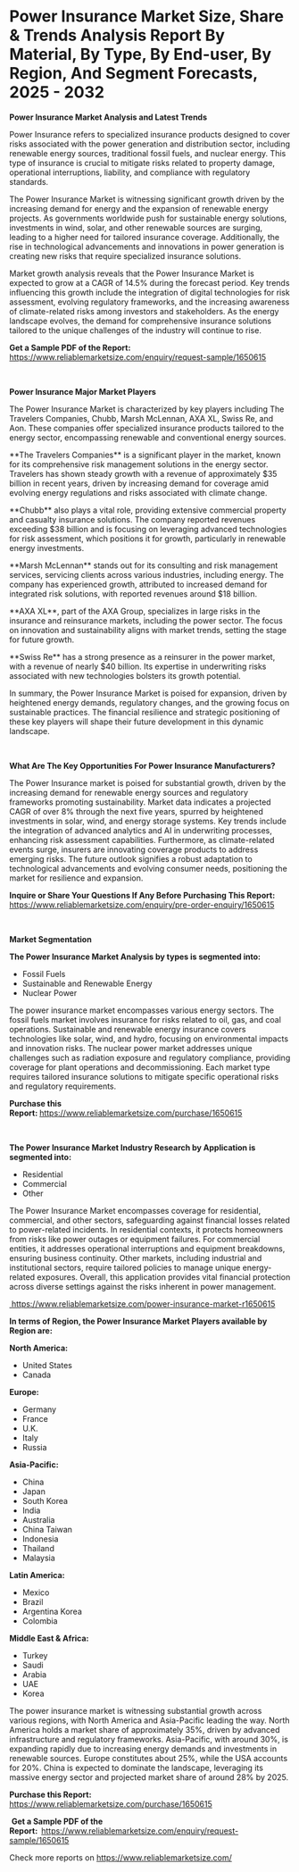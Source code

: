 <p><h1>Power Insurance Market Size, Share & Trends Analysis Report By Material, By Type, By End-user, By Region, And Segment Forecasts, 2025 - 2032</h1></p><p><strong>Power Insurance Market Analysis and Latest Trends</strong></p>
<p><p>Power Insurance refers to specialized insurance products designed to cover risks associated with the power generation and distribution sector, including renewable energy sources, traditional fossil fuels, and nuclear energy. This type of insurance is crucial to mitigate risks related to property damage, operational interruptions, liability, and compliance with regulatory standards.</p><p>The Power Insurance Market is witnessing significant growth driven by the increasing demand for energy and the expansion of renewable energy projects. As governments worldwide push for sustainable energy solutions, investments in wind, solar, and other renewable sources are surging, leading to a higher need for tailored insurance coverage. Additionally, the rise in technological advancements and innovations in power generation is creating new risks that require specialized insurance solutions.</p><p>Market growth analysis reveals that the Power Insurance Market is expected to grow at a CAGR of 14.5% during the forecast period. Key trends influencing this growth include the integration of digital technologies for risk assessment, evolving regulatory frameworks, and the increasing awareness of climate-related risks among investors and stakeholders. As the energy landscape evolves, the demand for comprehensive insurance solutions tailored to the unique challenges of the industry will continue to rise.</p></p>
<p><strong>Get a Sample PDF of the Report:&nbsp;</strong> <a href="https://www.reliablemarketsize.com/enquiry/request-sample/1650615?utm_campaign=3352&utm_medium=2&utm_source=Github&utm_content=ia&utm_term=09032025&utm_id=power-insurance">https://www.reliablemarketsize.com/enquiry/request-sample/1650615</a></p>
<p>&nbsp;</p>
<p><strong>Power Insurance Major Market Players</strong></p>
<p><p>The Power Insurance Market is characterized by key players including The Travelers Companies, Chubb, Marsh McLennan, AXA XL, Swiss Re, and Aon. These companies offer specialized insurance products tailored to the energy sector, encompassing renewable and conventional energy sources.</p><p>**The Travelers Companies** is a significant player in the market, known for its comprehensive risk management solutions in the energy sector. Travelers has shown steady growth with a revenue of approximately $35 billion in recent years, driven by increasing demand for coverage amid evolving energy regulations and risks associated with climate change.</p><p>**Chubb** also plays a vital role, providing extensive commercial property and casualty insurance solutions. The company reported revenues exceeding $38 billion and is focusing on leveraging advanced technologies for risk assessment, which positions it for growth, particularly in renewable energy investments.</p><p>**Marsh McLennan** stands out for its consulting and risk management services, servicing clients across various industries, including energy. The company has experienced growth, attributed to increased demand for integrated risk solutions, with reported revenues around $18 billion.</p><p>**AXA XL**, part of the AXA Group, specializes in large risks in the insurance and reinsurance markets, including the power sector. The focus on innovation and sustainability aligns with market trends, setting the stage for future growth.</p><p>**Swiss Re** has a strong presence as a reinsurer in the power market, with a revenue of nearly $40 billion. Its expertise in underwriting risks associated with new technologies bolsters its growth potential.</p><p>In summary, the Power Insurance Market is poised for expansion, driven by heightened energy demands, regulatory changes, and the growing focus on sustainable practices. The financial resilience and strategic positioning of these key players will shape their future development in this dynamic landscape.</p></p>
<p>&nbsp;</p>
<p><strong>What Are The Key Opportunities For Power Insurance Manufacturers?</strong></p>
<p><p>The Power Insurance market is poised for substantial growth, driven by the increasing demand for renewable energy sources and regulatory frameworks promoting sustainability. Market data indicates a projected CAGR of over 8% through the next five years, spurred by heightened investments in solar, wind, and energy storage systems. Key trends include the integration of advanced analytics and AI in underwriting processes, enhancing risk assessment capabilities. Furthermore, as climate-related events surge, insurers are innovating coverage products to address emerging risks. The future outlook signifies a robust adaptation to technological advancements and evolving consumer needs, positioning the market for resilience and expansion.</p></p>
<p><strong>Inquire or Share Your Questions If Any Before Purchasing This Report:</strong> <a href="https://www.reliablemarketsize.com/enquiry/pre-order-enquiry/1650615?utm_campaign=3352&utm_medium=2&utm_source=Github&utm_content=ia&utm_term=09032025&utm_id=power-insurance">https://www.reliablemarketsize.com/enquiry/pre-order-enquiry/1650615</a></p>
<p>&nbsp;</p>
<p><strong>Market Segmentation</strong></p>
<p><strong>The Power Insurance Market Analysis by types is segmented into:</strong></p>
<p><ul><li>Fossil Fuels</li><li>Sustainable and Renewable Energy</li><li>Nuclear Power</li></ul></p>
<p><p>The power insurance market encompasses various energy sectors. The fossil fuels market involves insurance for risks related to oil, gas, and coal operations. Sustainable and renewable energy insurance covers technologies like solar, wind, and hydro, focusing on environmental impacts and innovation risks. The nuclear power market addresses unique challenges such as radiation exposure and regulatory compliance, providing coverage for plant operations and decommissioning. Each market type requires tailored insurance solutions to mitigate specific operational risks and regulatory requirements.</p></p>
<p><strong>Purchase this Report:&nbsp;</strong><a href="https://www.reliablemarketsize.com/purchase/1650615?utm_campaign=3352&utm_medium=2&utm_source=Github&utm_content=ia&utm_term=09032025&utm_id=power-insurance">https://www.reliablemarketsize.com/purchase/1650615</a></p>
<p>&nbsp;</p>
<p><strong>The Power Insurance Market Industry Research by Application is segmented into:</strong></p>
<p><ul><li>Residential</li><li>Commercial</li><li>Other</li></ul></p>
<p><p>The Power Insurance Market encompasses coverage for residential, commercial, and other sectors, safeguarding against financial losses related to power-related incidents. In residential contexts, it protects homeowners from risks like power outages or equipment failures. For commercial entities, it addresses operational interruptions and equipment breakdowns, ensuring business continuity. Other markets, including industrial and institutional sectors, require tailored policies to manage unique energy-related exposures. Overall, this application provides vital financial protection across diverse settings against the risks inherent in power management.</p></p>
<p><a href="https://www.reliablemarketsize.com/power-insurance-market-r1650615?utm_campaign=3352&utm_medium=2&utm_source=Github&utm_content=ia&utm_term=09032025&utm_id=power-insurance">&nbsp;https://www.reliablemarketsize.com/power-insurance-market-r1650615</a></p>
<p><strong>In terms of Region, the Power Insurance Market Players available by Region are:</strong></p>
<p>
    <p> <strong> North America: </strong>
        <ul>
            <li>United States</li>
            <li>Canada</li>
        </ul>
        </p> 
    <p> <strong> Europe: </strong>
        <ul>
            <li>Germany</li>
            <li>France</li>
            <li>U.K.</li>
            <li>Italy</li>
            <li>Russia</li>
        </ul>
        </p> 
    <p> <strong> Asia-Pacific: </strong>
        <ul>
            <li>China</li>
            <li>Japan</li>
            <li>South Korea</li>
            <li>India</li>
            <li>Australia</li>
            <li>China Taiwan</li>
            <li>Indonesia</li>
            <li>Thailand</li>
            <li>Malaysia</li>
        </ul>
        </p> 
    <p> <strong> Latin America: </strong>
        <ul>
            <li>Mexico</li>
            <li>Brazil</li>
            <li>Argentina Korea</li>
            <li>Colombia</li>
        </ul>
        </p> 
    <p> <strong> Middle East & Africa: </strong>
        <ul>
            <li>Turkey</li>
            <li>Saudi</li>
            <li>Arabia</li>
            <li>UAE</li>
            <li>Korea</li>
        </ul>
    </p>
    </p>
<p><p>The power insurance market is witnessing substantial growth across various regions, with North America and Asia-Pacific leading the way. North America holds a market share of approximately 35%, driven by advanced infrastructure and regulatory frameworks. Asia-Pacific, with around 30%, is expanding rapidly due to increasing energy demands and investments in renewable sources. Europe constitutes about 25%, while the USA accounts for 20%. China is expected to dominate the landscape, leveraging its massive energy sector and projected market share of around 28% by 2025.</p></p>
<p><strong>Purchase this Report: </strong><a href="https://www.reliablemarketsize.com/purchase/1650615?utm_campaign=3352&utm_medium=2&utm_source=Github&utm_content=ia&utm_term=09032025&utm_id=power-insurance">https://www.reliablemarketsize.com/purchase/1650615</a></p>
<p>&nbsp;<strong>Get a Sample PDF of the Report:&nbsp;&nbsp;</strong><a href="https://www.reliablemarketsize.com/enquiry/request-sample/1650615?utm_campaign=3352&utm_medium=2&utm_source=Github&utm_content=ia&utm_term=09032025&utm_id=power-insurance">https://www.reliablemarketsize.com/enquiry/request-sample/1650615</a></p>
<p><strong></strong></p>
<p>Check more reports on <a href="https://www.reliablemarketsize.com/?utm_campaign=3352&utm_medium=2&utm_source=Github&utm_content=ia&utm_term=09032025&utm_id=power-insurance">https://www.reliablemarketsize.com/</a></p>